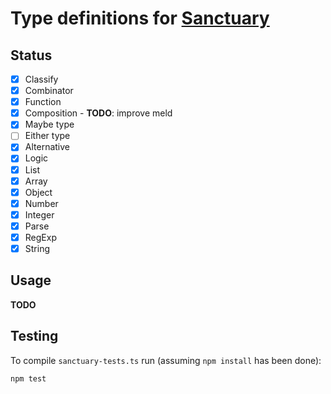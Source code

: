 Type definitions for [Sanctuary](https://sanctuary.js.org/)
====================================================

Status
-----

- [x] Classify
- [x] Combinator
- [x] Function
- [x] Composition - **TODO**: improve meld
- [x] Maybe type
- [ ] Either type
- [x] Alternative
- [x] Logic
- [x] List
- [x] Array
- [x] Object
- [x] Number
- [x] Integer
- [x] Parse
- [x] RegExp
- [x] String

Usage
----
**TODO**

Testing
------

To compile `sanctuary-tests.ts` run (assuming `npm install` has been done):

```
npm test
```
